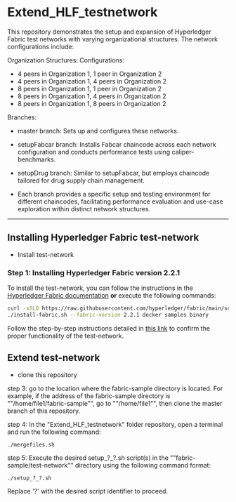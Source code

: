 # Extend_HLF_testnetwork
This repository demonstrates the setup and expansion of Hyperledger Fabric test networks with varying organizational structures. The network configurations include:

Organization Structures:
Configurations:

* 4 peers in Organization 1, 1 peer in Organization 2                
* 4 peers in Organization 1, 4 peers in Organization 2
* 8 peers in Organization 1, 1 peer in Organization 2
* 8 peers in Organization 1, 4 peers in Organization 2
* 8 peers in Organization 1, 8 peers in Organization 2

Branches:

* master branch: Sets up and configures these networks.

* setupFabcar branch: Installs Fabcar chaincode across each network configuration and conducts performance tests using caliper-benchmarks.

* setupDrug branch: Similar to setupFabcar, but employs chaincode tailored for drug supply chain management.

* Each branch provides a specific setup and testing environment for different chaincodes, facilitating performance evaluation and use-case exploration within distinct network structures.

-----------------------------------

## Installing Hyperledger Fabric test-network
- Install test-network
  
### Step 1: Installing Hyperledger Fabric version 2.2.1
To install the test-network, you can follow the instructions in the [Hyperledger Fabric documentation](https://hyperledger-fabric.readthedocs.io/en/latest/install.html) **or** execute the following commands:

```bash
curl -sSLO https://raw.githubusercontent.com/hyperledger/fabric/main/scripts/install-fabric.sh && chmod +x install-fabric.sh
./install-fabric.sh --fabric-version 2.2.1 docker samples binary
```  
Follow the step-by-step instructions detailed in [this link](https://hyperledger-fabric.readthedocs.io/en/latest/test_network.html#using-the-fabric-test-network ) to confirm the proper functionality of the test-network.
## Extend test-network
- clone this repository
  
step 3: go to the location where the fabric-sample directory is located. For example, if the address of the fabric-sample directory is ""/home/file1/fabric-sample"", go to ""/home/file1"", then clone the master branch of this repository.

step 4: In the "Extend_HLF_testnetwork" folder repository, open a terminal and run the following command:
~~~
./mergefiles.sh
~~~

step 5: Execute the desired setup_?_?.sh script(s) in the ""fabric-sample/test-network"" directory using the following command format:
~~~
./setup_?_?.sh
~~~
Replace '?' with the desired script identifier to proceed.





